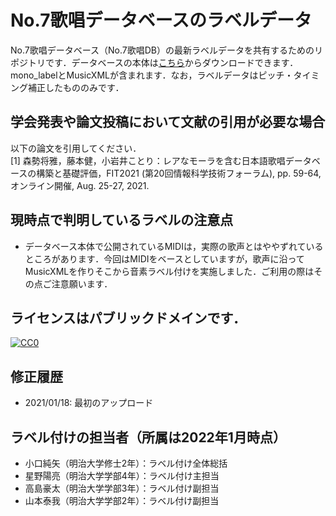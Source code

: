 # No.7歌唱データベースのラベルデータ
No.7歌唱データベース（No.7歌唱DB）の最新ラベルデータを共有するためのリポジトリです．データベースの本体は[こちら](https://voiceseven.com/7dev/login.php)からダウンロードできます．mono_labelとMusicXMLが含まれます．なお，ラベルデータはピッチ・タイミング補正したもののみです．

## 学会発表や論文投稿において文献の引用が必要な場合
以下の論文を引用してください．  
[1] 森勢将雅，藤本健，小岩井ことり：レアなモーラを含む日本語歌唱データベースの構築と基礎評価，FIT2021 (第20回情報科学技術フォーラム), pp. 59-64, オンライン開催, Aug. 25-27, 2021. 

## 現時点で判明しているラベルの注意点
- データベース本体で公開されているMIDIは，実際の歌声とはややずれているところがあります．今回はMIDIをベースとしていますが，歌声に沿ってMusicXMLを作りそこから音素ラベル付けを実施しました．ご利用の際はその点ご注意願います．

## ライセンスはパブリックドメインです．
[![CC0](http://i.creativecommons.org/p/zero/1.0/88x31.png "CC0")](http://creativecommons.org/publicdomain/zero/1.0/deed.ja)

## 修正履歴
- 2021/01/18: 最初のアップロード

## ラベル付けの担当者（所属は2022年1月時点）
- 小口純矢（明治大学修士2年）：ラベル付け全体総括
- 星野陽亮（明治大学学部4年）：ラベル付け主担当
- 高島豪太（明治大学学部3年）：ラベル付け副担当
- 山本泰我（明治大学学部2年）：ラベル付け副担当


